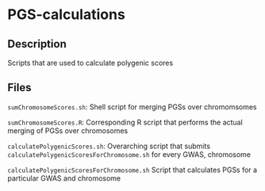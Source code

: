 # PGS-calculations

## Description
Scripts that are used to calculate polygenic scores

## Files

`sumChromosomeScores.sh`:
  Shell script for merging PGSs over chromomsomes


`sumChromosomeScores.R`: 
  Corresponding R script that performs the actual merging of PGSs over chromosomes
  
  
`calculatePolygenicScores.sh`:
  Overarching script that submits `calculatePolygenicScoresForChromosome.sh` for every GWAS, chromosome
  
  
`calculatePolygenicScoresForChromosome.sh`
  Script that calculates PGSs for a particular GWAS and chromosome
